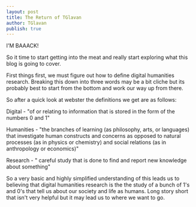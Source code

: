 ```yaml
---
layout: post
title: The Return of TGlavan
author: TGlavan
publish: true
---
```


I'M BAAACK!

So it time to start getting into the meat and really start exploring what this blog is going to cover.

First things first, we must figure out how to define digital humanities research.  Breaking this down into three words may be a bit cliche but its probably best to start from the bottom and work our way up from there.

So after a quick look at webster the definitions we get are as follows:

Digital - "of or relating to information that is stored in the form of the numbers 0 and 1"

Humanities - "the branches of learning (as philosophy, arts, or languages) that investigate human constructs and concerns as opposed to natural processes (as in physics or chemistry) and social relations (as in anthropology or economics)"

Research - " careful study that is done to find and report new knowledge about something"

So a very basic and highly simplified understanding of this leads us to believing that digital humanities research is the the study of a bunch of 1's and 0's that tell us about our society and life as humans.  Long story short that isn't very helpful but it may lead us to where we want to go.  

